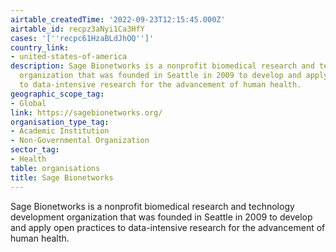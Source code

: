 ```yaml
---
airtable_createdTime: '2022-09-23T12:15:45.000Z'
airtable_id: recpz3aNyi1Ca3HfY
cases: '[''recpc61HzaBLdJhOQ'']'
country_link:
- united-states-of-america
description: Sage Bionetworks is a nonprofit biomedical research and technology development
  organization that was founded in Seattle in 2009 to develop and apply open practices
  to data-intensive research for the advancement of human health.
geographic_scope_tag:
- Global
link: https://sagebionetworks.org/
organisation_type_tag:
- Academic Institution
- Non-Governmental Organization
sector_tag:
- Health
table: organisations
title: Sage Bionetworks
---
```


Sage Bionetworks is a nonprofit biomedical research and technology development organization that was founded in Seattle in 2009 to develop and apply open practices to data-intensive research for the advancement of human health.